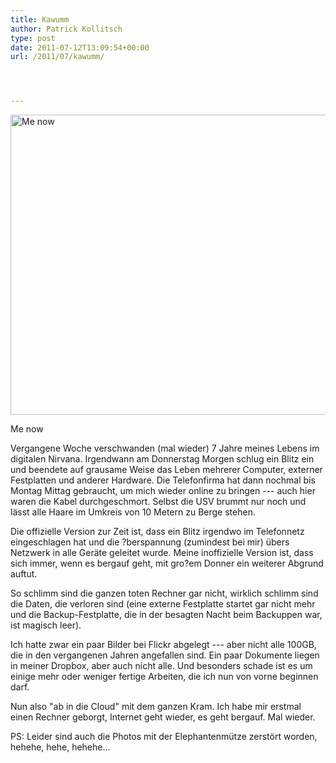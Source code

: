 ```yaml
---
title: Kawumm
author: Patrick Kollitsch
type: post
date: 2011-07-12T13:09:54+00:00
url: /2011/07/kawumm/




---
```

<div class="image media">
  <a href="http://www.flickr.com/photos/schreibblogade/5932046017/" title="Me now by Patrick Kollitsch, on Flickr"><img src="//farm7.static.flickr.com/6016/5932046017_cc703c6d59_z.jpg" width="640" height="480" alt="Me now" /></a></p> 
  
  <p>
    Me now
  </p>
</div>

Vergangene Woche verschwanden (mal wieder) 7 Jahre meines Lebens im digitalen Nirvana. Irgendwann am Donnerstag Morgen schlug ein Blitz ein und beendete auf grausame Weise das Leben mehrerer Computer, externer Festplatten und anderer Hardware. Die Telefonfirma hat dann nochmal bis Montag Mittag gebraucht, um mich wieder online zu bringen --- auch hier waren die Kabel durchgeschmort. Selbst die <span class="caps">USV</span> brummt nur noch und lässt alle Haare im Umkreis von 10 Metern zu Berge stehen.

Die offizielle Version zur Zeit ist, dass ein Blitz irgendwo im Telefonnetz eingeschlagen hat und die ?berspannung (zumindest bei mir) übers Netzwerk in alle Geräte geleitet wurde. Meine inoffizielle Version ist, dass sich immer, wenn es bergauf geht, mit gro?em Donner ein weiterer Abgrund auftut. 

So schlimm sind die ganzen toten Rechner gar nicht, wirklich schlimm sind die Daten, die verloren sind (eine externe Festplatte startet gar nicht mehr und die Backup-Festplatte, die in der besagten Nacht beim Backuppen war, ist magisch leer). 

Ich hatte zwar ein paar Bilder bei Flickr abgelegt --- aber nicht alle 100GB, die in den vergangenen Jahren angefallen sind. Ein paar Dokumente liegen in meiner Dropbox, aber auch nicht alle. Und besonders schade ist es um einige mehr oder weniger fertige Arbeiten, die ich nun von vorne beginnen darf.

Nun also "ab in die Cloud" mit dem ganzen Kram. Ich habe mir erstmal einen Rechner geborgt, Internet geht wieder, es geht bergauf. Mal wieder.

PS: Leider sind auch die Photos mit der Elephantenmütze zerstört worden, hehehe, hehe, hehehe...
